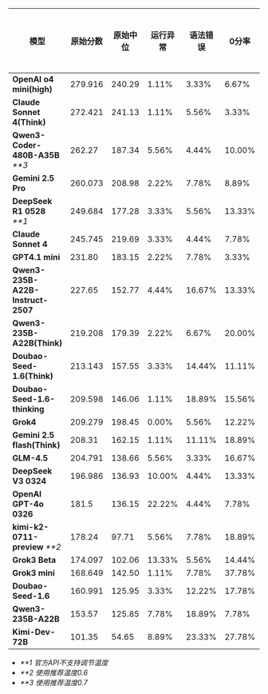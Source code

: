 | **模型**                       | **原始分数** | **原始中位** | **运行异常** | **语法错误** | **0分率** | **总异常** | **极限分数** | **中位分数** | **中位差距** | **平均耗时(秒)** | **平均代码行** | **成本(元)** |
|------------------------------|----------|----------|----------|----------|---------|---------|----------|----------|----------|-------------|-----------|-----------|
| **OpenAI o4 mini(high)**     | 279.916  | 240.29   | 1.11%    | 3.33%    | 6.67%   | 11.11%  | 77.75    | 66.75    | 14.16%   | 106         | 145       | ¥11.81    |
| **Claude Sonnet 4(Think)**   | 272.421  | 241.13   | 1.11%    | 5.56%    | 3.33%   | 10.00%  | 75.67    | 66.98    | 11.49%   | 163         | 149       | ¥34.77    |
| **Qwen3-Coder-480B-A35B** _**3_ | 262.27 | 187.34 | 5.56%     | 4.44%     | 10.00% | 20.00% | 72.85     | 52.04   | 28.57%   | 46           | 200 | ¥1.91 |
| **Gemini 2.5 Pro**           | 260.073  | 208.98   | 2.22%    | 7.78%    | 8.89%   | 18.89%  | 72.24    | 58.05    | 19.65%   | 92          | 186       | ¥25.49    |
| **DeepSeek R1 0528**  _**1_       | 249.684  | 177.28   | 3.33%    | 5.56%    | 13.33%  | 22.22%  | 69.36    | 49.25    | 29.00%   | 629         | 173       | ¥6.35     |
| **Claude Sonnet 4**          | 245.745  | 219.69   | 3.33%    | 4.44%    | 7.78%   | 15.55%  | 68.26    | 61.02    | 10.60%   | 30          | 183       | ¥6.50     |
| **GPT4.1 mini**              | 231.80   | 183.15   | 2.22%    | 7.78%    | 3.33%   | 13.33%  | 64.39    | 50.87    | 20.99%   | 34          | 228       | ¥0.72     |
| **Qwen3-235B-A22B-Instruct-2507** | 227.65 | 152.77| 4.44%   | 16.67%   | 13.33%   | 34.44%  | 63.24   | 42.44     | 32.89%   | 112         | 221       | ¥0.36 |
| **Qwen3-235B-A22B(Think)**   | 219.208  | 179.39   | 2.22%    | 6.67%    | 20.00%  | 28.89%  | 60.89    | 49.83    | 18.17%   | 315         | 164       | ¥8.69     |
| **Doubao-Seed-1.6(Think)**   | 213.143  | 157.55   | 3.33%    | 14.44%   | 11.11%  | 28.88%  | 59.21    | 43.76    | 26.08%   | 310         | 171       | ¥3.62     |
| **Doubao-Seed-1.6-thinking** | 209.598  | 146.06   | 1.11%    | 18.89%   | 15.56%  | 35.56%  | 58.22    | 40.57    | 30.32%   | 446         | 181       | ¥4.28     |
| **Grok4**                    |	209.279	|198.45 	 |0.00%	    |5.56%	   |12.22%	 |17.78%	 |58.13 	  |55.12 	   |5.18%	    |255	        |138	      |¥61.38     |
| **Gemini 2.5 flash(Think)**  | 208.31   | 162.15   | 1.11%    | 11.11%   | 18.89%  | 31.11%  | 57.86    | 45.04    | 22.16%   | 72          | 193       | ¥1.78     |
| **GLM-4.5**                 | 204.791 | 138.66 | 5.56% | 3.33% | 16.67% | 25.56% | 56.89 | 38.52 | 32.29% | ¥0.40 |
| **DeepSeek V3 0324**         | 196.986  | 136.93   | 10.00%   | 4.44%    | 13.33%  | 27.77%  | 54.72    | 38.04    | 30.49%   | 139         | 174       | ¥0.86     |
| **OpenAI GPT-4o 0326**       | 181.5    | 136.15   | 22.22%   | 4.44%    | 7.78%   | 34.44%  | 50.42    | 37.82    | 24.99%   | 11          | 141       | ¥4.47     |
| **kimi-k2-0711-preview** _**2_|	178.24 	|97.71 	   |5.56%	    |7.78%	   |18.89%	 |32.23%	 |49.51 	  |27.14 	   |45.18%	  |114	        |161	      |¥0.83      |
| **Grok3 Beta**               | 174.097  | 102.06   | 13.33%   | 5.56%    | 14.44%  | 33.33%  | 48.36    | 28.35    | 41.38%   | 17          | 139       | ¥4.40     |
| **Grok3 mini**               | 168.649  | 142.50   | 1.11%    | 7.78%    | 37.78%  | 46.67%  | 46.85    | 39.58    | 15.50%   | 123         | 115       | ¥1.29     |
| **Doubao-Seed-1.6**          | 160.991  | 125.95   | 3.33%    | 12.22%   | 17.78%  | 33.33%  | 44.72    | 34.99    | 21.77%   | 22          | 182       | ¥0.44     |
| **Qwen3-235B-A22B**          | 153.57   | 125.85   | 7.78%    | 18.89%   | 7.78%   | 34.45%  | 42.66    | 34.96    | 18.05%   | 28          | 180       | ¥0.37     |
| **Kimi-Dev-72B**             | 101.35   | 54.65    | 8.89%    | 23.33%   | 27.78%  | 60.00%  | 28.15    | 15.18    | 46.08%   | 170         | 116       | -         |

* _**1 官方API不支持调节温度_
* _**2 使用推荐温度0.6_
* _**3 使用推荐温度0.7_